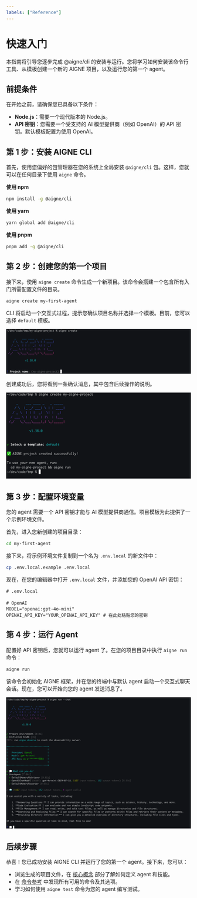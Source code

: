 ```yaml
---
labels: ["Reference"]
---
```


# 快速入门

本指南将引导您逐步完成 @aigne/cli 的安装与运行。您将学习如何安装该命令行工具、从模板创建一个新的 AIGNE 项目，以及运行您的第一个 agent。

## 前提条件

在开始之前，请确保您已具备以下条件：

- **Node.js**：需要一个现代版本的 Node.js。
- **API 密钥**：您需要一个受支持的 AI 模型提供商（例如 OpenAI）的 API 密钥。默认模板配置为使用 OpenAI。

## 第 1 步：安装 AIGNE CLI

首先，使用您偏好的包管理器在您的系统上全局安装 `@aigne/cli` 包。这样，您就可以在任何目录下使用 `aigne` 命令。

**使用 npm**
```bash
npm install -g @aigne/cli
```

**使用 yarn**
```bash
yarn global add @aigne/cli
```

**使用 pnpm**
```bash
pnpm add -g @aigne/cli
```

## 第 2 步：创建您的第一个项目

接下来，使用 `aigne create` 命令生成一个新项目。该命令会搭建一个包含所有入门所需配置文件的目录。

```bash
aigne create my-first-agent
```

CLI 将启动一个交互式过程，提示您确认项目名称并选择一个模板。目前，您可以选择 `default` 模板。

![交互式项目名称提示](../assets/create/create-project-interactive-project-name-prompt.png)

创建成功后，您将看到一条确认消息，其中包含后续操作的说明。

![项目创建成功消息](../assets/create/create-project-using-default-template-success-message.png)

## 第 3 步：配置环境变量

您的 agent 需要一个 API 密钥才能与 AI 模型提供商通信。项目模板为此提供了一个示例环境文件。

首先，进入您新创建的项目目录：
```bash
cd my-first-agent
```

接下来，将示例环境文件复制到一个名为 `.env.local` 的新文件中：
```bash
cp .env.local.example .env.local
```

现在，在您的编辑器中打开 `.env.local` 文件，并添加您的 OpenAI API 密钥：

```shell
# .env.local

# OpenAI
MODEL="openai:gpt-4o-mini"
OPENAI_API_KEY="YOUR_OPENAI_API_KEY" # 在此处粘贴您的密钥
```

## 第 4 步：运行 Agent

配置好 API 密钥后，您就可以运行 agent 了。在您的项目目录中执行 `aigne run` 命令：

```bash
aigne run
```

该命令会初始化 AIGNE 框架，并在您的终端中与默认 agent 启动一个交互式聊天会话。现在，您可以开始向您的 agent 发送消息了。

![在聊天模式下运行 agent](../assets/run/run-default-template-project-in-chat-mode.png)

## 后续步骤

恭喜！您已成功安装 AIGNE CLI 并运行了您的第一个 agent。接下来，您可以：

- 浏览生成的项目文件，在 [核心概念](./core-concepts.md) 部分了解如何定义 agent 和技能。
- 在 [命令参考](./command-reference.md) 中发现所有可用的命令及其选项。
- 学习如何使用 `aigne test` 命令为您的 agent 编写测试。
